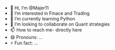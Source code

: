 - 👋 Hi, I’m @Majer11
- 👀 I’m interested in Finace and Trading
- 🌱 I’m currently learning Python
- 💞️ I’m looking to collaborate on Quant strategies
- 📫 How to reach me- directly here
- 😄 Pronouns: ...
- ⚡ Fun fact: ...

<!---
Majer11/Majer11 is a ✨ special ✨ repository because its `README.md` (this file) appears on your GitHub profile.
You can click the Preview link to take a look at your changes.
--->
